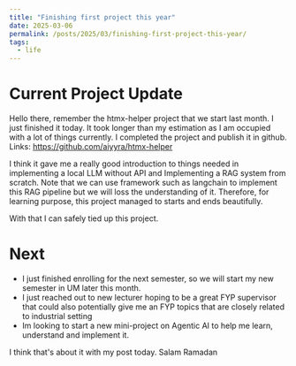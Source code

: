 ```yaml
---
title: "Finishing first project this year"
date: 2025-03-06
permalink: /posts/2025/03/finishing-first-project-this-year/
tags:
  - life
---
```


# Current Project Update

Hello there, remember the htmx-helper project that we start last month. I just finished it today. It took longer than my estimation as I am occupied with a lot of things currently. I completed the project and publish it in github.
Links: https://github.com/aiyyra/htmx-helper

I think it gave me a really good introduction to things needed in implementing a local LLM without API and Implementing a RAG system from scratch. Note that we can use framework such as langchain to implement this RAG pipeline but we will loss the understanding of it. Therefore, for learning purpose, this project managed to starts and ends beautifully.

With that I can safely tied up this project.

# Next

- I just finished enrolling for the next semester, so we will start my new semester in UM later this month.
- I just reached out to new lecturer hoping to be a great FYP supervisor that could also potentially give me an FYP topics that are closely related to industrial setting
- Im looking to start a new mini-project on Agentic AI to help me learn, understand and implement it.

I think that's about it with my post today. Salam Ramadan
